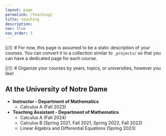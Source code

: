 ```yaml
---
layout: page
permalink: /teaching/
title: teaching
description: 
nav: true
nav_order: 3
---
```


[//]: # For now, this page is assumed to be a static description of your courses. You can convert it to a collection similar to `_projects/` so that you can have a dedicated page for each course.

[//]: # Organize your courses by years, topics, or universities, however you like!

## At the University of Notre Dame

- **Instructor - Department of Mathematics**
  + Calculus A (Fall 2023)
- **Teaching Assistant - Department of Mathematics**
  + Calculus A (Fall 2024)
  + Calculus B (Spring 2021, Fall 2021, Spring 2022, Fall 2022)
  + Linear Algebra and Differential Equations (Spring 2023)
